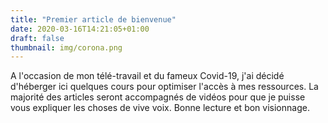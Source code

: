 ```yaml
---
title: "Premier article de bienvenue"
date: 2020-03-16T14:21:05+01:00
draft: false
thumbnail: img/corona.png
---
```


A l'occasion de mon télé-travail et du fameux Covid-19, j'ai décidé d'héberger ici quelques cours pour optimiser l'accès à mes ressources. La majorité des articles seront accompagnés de vidéos pour que je puisse vous expliquer les choses de vive voix. Bonne lecture et bon visionnage.